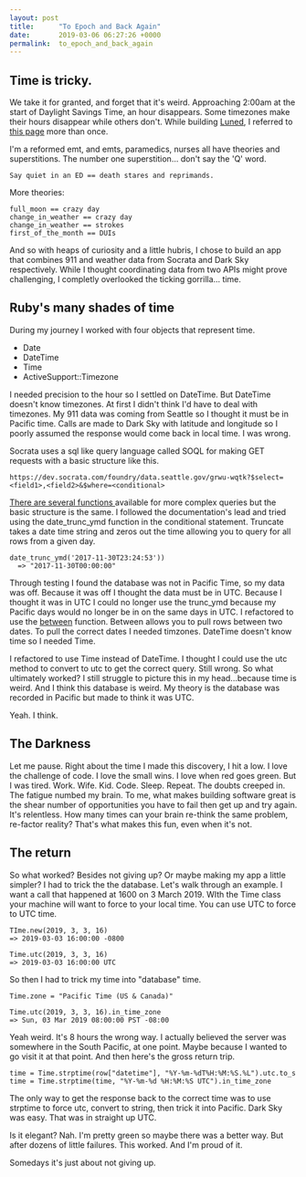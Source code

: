 ```yaml
---
layout: post
title:      "To Epoch and Back Again"
date:       2019-03-06 06:27:26 +0000
permalink:  to_epoch_and_back_again
---
```



## Time is tricky.  
We take it for granted, and forget that it's weird.  Approaching 2:00am at the start of Daylight Savings Time, an hour disappears.  Some timezones make their hours disappear while others don't. While building [Luned](https://github.com/davisjustinw/luned), I referred to [this page](https://www.timeanddate.com/time/change/usa?year=2018) more than once.  

I'm a reformed emt, and emts, paramedics, nurses all have theories and superstitions.  The number one superstition... don't say the 'Q' word. 


`Say quiet in an ED == death stares and reprimands.`  


More theories:


```
full_moon == crazy day
change_in_weather == crazy day
change_in_weather == strokes
first_of_the_month == DUIs
```


And so with heaps of curiosity and a little hubris, I chose to build an app that combines 911 and weather data from Socrata and Dark Sky respectively.  While I thought coordinating data from two APIs  might prove challenging, I completly overlooked the ticking gorrilla... time.

## Ruby's many shades of time
During my journey I worked with four objects that represent time.  

* Date
* DateTime
* Time
* ActiveSupport::Timezone

I needed precision to the hour so I settled on DateTime.  But DateTime doesn't know timezones.  At first I didn't think I'd have to deal with timezones.  My 911 data was coming from Seattle so I thought it must be in Pacific time.  Calls are made to Dark Sky with latitude and longitude so I poorly assumed the response would come back in local time. I was wrong.

Socrata uses a sql like query language called SOQL for making GET requests with a basic structure like this.


```
https://dev.socrata.com/foundry/data.seattle.gov/grwu-wqtk?$select=<field1>,<field2>&$where=<conditional>
```


[There are several functions ](https://dev.socrata.com/docs/queries/)available for more complex queries but the basic structure is the same.  I followed the documentation's lead and tried using the date_trunc_ymd function in the conditional statement.  Truncate takes a date time string and zeros out the time allowing you to query for all rows from a given day.


```
date_trunc_ymd('2017-11-30T23:24:53'))
  => "2017-11-30T00:00:00"
```


Through testing I found the database was not in Pacific Time, so my data was off.  Because it was off I thought the data must be in UTC.  Because I thought it was in UTC I could no longer use the trunc_ymd because my Pacific days would no longer be in on the same days in UTC.  I refactored to use the [between](https://dev.socrata.com/docs/transforms/between.html) function.  Between allows you to pull rows between two dates.  To pull the correct dates I needed timzones. DateTime doesn't know time so I needed Time.

I refactored to use Time instead of DateTime.  I thought I could use the utc method to convert to utc to get the correct query. Still wrong.  So what ultimately worked?  I still struggle to picture this in my head...because time is weird.  And I think this database is weird.  My theory is the database was recorded in Pacific but made to think it was UTC. 

Yeah. I think.

## The Darkness
Let me pause.  Right about the time I made this discovery, I hit a low.  I love the challenge of code.  I love the small wins.  I love when red goes green.  But I was tired.  Work. Wife. Kid. Code. Sleep. Repeat.  The doubts creeped in.  The fatigue numbed my brain.  To me, what makes building software great is the shear number of opportunities you have to fail then get up and try again.  It's relentless.  How many times can your brain re-think the same problem, re-factor reality? That's what makes this fun, even when it's not.  

## The return
So what worked?  Besides not giving up? Or maybe making my app a little simpler?  I had to trick the the database.  Let's walk through an example.  I want a call that happened at 1600 on 3 March 2019.  WIth the Time class your machine will want to force to your local time. You can use UTC to force to UTC time.


```
TIme.new(2019, 3, 3, 16)
=> 2019-03-03 16:00:00 -0800

Time.utc(2019, 3, 3, 16)
=> 2019-03-03 16:00:00 UTC
```


So then I had to trick my time into "database" time.  


```
Time.zone = "Pacific Time (US & Canada)"

Time.utc(2019, 3, 3, 16).in_time_zone
=> Sun, 03 Mar 2019 08:00:00 PST -08:00

```


Yeah weird.  It's 8 hours the wrong way.  I actually believed the server was somewhere in the South Pacific, at one point.  Maybe because I wanted to go visit it at that point. And then here's the gross return trip.


```
time = Time.strptime(row["datetime"], "%Y-%m-%dT%H:%M:%S.%L").utc.to_s
time = Time.strptime(time, "%Y-%m-%d %H:%M:%S UTC").in_time_zone
```


The only way to get the response back to the correct time was to use strptime to force utc, convert to string, then trick it into Pacific.  Dark Sky was easy.  That was in straight up UTC.

Is it elegant?  Nah.  I'm pretty green so maybe there was a better way.  But after dozens of little failures.  This worked.  And I'm proud of it.  

Somedays it's just about not giving up.


